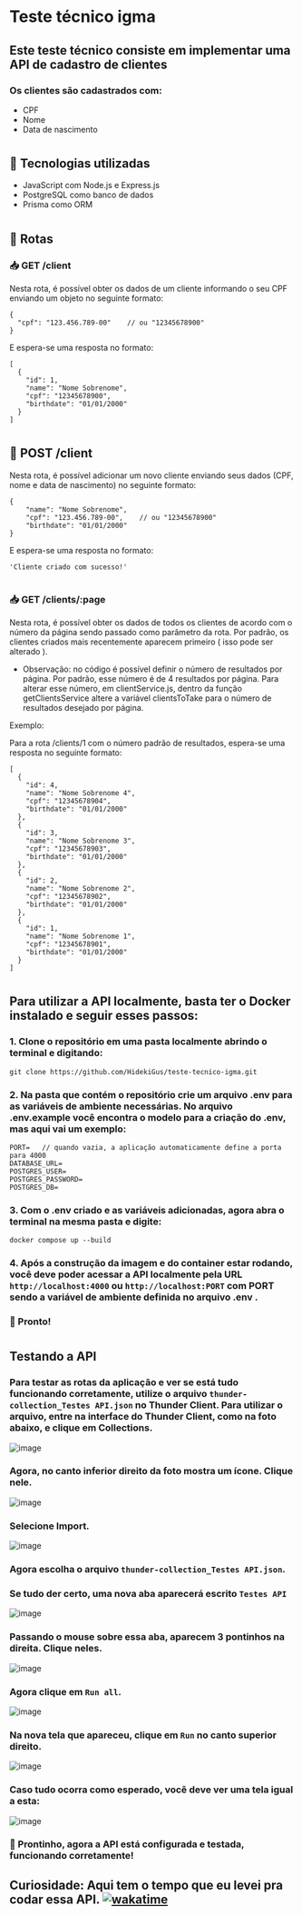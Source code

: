 # Teste técnico igma

## Este teste técnico consiste em implementar uma API de cadastro de clientes

### Os clientes são cadastrados com:

- CPF
- Nome
- Data de nascimento

#

## 🧰 Tecnologias utilizadas

- JavaScript com Node.js e Express.js
- PostgreSQL como banco de dados
- Prisma como ORM

#

## 🚦 Rotas

### 📥 GET /client

Nesta rota, é possível obter os dados de um cliente informando o seu CPF enviando um objeto no seguinte formato:

```
{
  "cpf": "123.456.789-00"    // ou "12345678900"
}
```

E espera-se uma resposta no formato:

```
[
  {
    "id": 1,
    "name": "Nome Sobrenome",
    "cpf": "12345678900",
    "birthdate": "01/01/2000"
  }
]
```

#

## 📮 POST /client

Nesta rota, é possível adicionar um novo cliente enviando seus dados (CPF, nome e data de nascimento) no seguinte formato:

```
{
    "name": "Nome Sobrenome",
    "cpf": "123.456.789-00",    // ou "12345678900"
    "birthdate": "01/01/2000"
}
```

E espera-se uma resposta no formato:

```
'Cliente criado com sucesso!'
```

#

### 📥 GET /clients/:page

Nesta rota, é possível obter os dados de todos os clientes de acordo com o número da página sendo passado como parâmetro da rota. Por padrão, os clientes criados mais recentemente aparecem primeiro ( isso pode ser alterado ).

- Observação: no código é possível definir o número de resultados por página. Por padrão, esse número é de 4 resultados por página. Para alterar esse número, em clientService.js, dentro da função getClientsService altere a variável clientsToTake para o número de resultados desejado por página.

Exemplo:

Para a rota /clients/1 com o número padrão de resultados, espera-se uma resposta no seguinte formato:

```
[
  {
    "id": 4,
    "name": "Nome Sobrenome 4",
    "cpf": "12345678904",
    "birthdate": "01/01/2000"
  },
  {
    "id": 3,
    "name": "Nome Sobrenome 3",
    "cpf": "12345678903",
    "birthdate": "01/01/2000"
  },
  {
    "id": 2,
    "name": "Nome Sobrenome 2",
    "cpf": "12345678902",
    "birthdate": "01/01/2000"
  },
  {
    "id": 1,
    "name": "Nome Sobrenome 1",
    "cpf": "12345678901",
    "birthdate": "01/01/2000"
  }
]
```

#

## Para utilizar a API localmente, basta ter o Docker instalado e seguir esses passos:

### 1. Clone o repositório em uma pasta localmente abrindo o terminal e digitando:

```
git clone https://github.com/HidekiGus/teste-tecnico-igma.git
```

### 2. Na pasta que contém o repositório crie um arquivo .env para as variáveis de ambiente necessárias. No arquivo .env.example você encontra o modelo para a criação do .env, mas aqui vai um exemplo:

```
PORT=   // quando vazia, a aplicação automaticamente define a porta para 4000
DATABASE_URL=
POSTGRES_USER=
POSTGRES_PASSWORD=
POSTGRES_DB=
```

### 3. Com o .env criado e as variáveis adicionadas, agora abra o terminal na mesma pasta e digite:

```
docker compose up --build
```

### 4. Após a construção da imagem e do container estar rodando, você deve poder acessar a API localmente pela URL `http://localhost:4000` ou `http://localhost:PORT` com PORT sendo a variável de ambiente definida no arquivo .env .

### 🎉 Pronto!

#

## Testando a API

### Para testar as rotas da aplicação e ver se está tudo funcionando corretamente, utilize o arquivo `thunder-collection_Testes API.json` no Thunder Client. Para utilizar o arquivo, entre na interface do Thunder Client, como na foto abaixo, e clique em Collections.

![image](https://user-images.githubusercontent.com/40206355/217053580-5f419fab-dae9-4f5f-b65a-c83395e6901a.png)

### Agora, no canto inferior direito da foto mostra um ícone. Clique nele.

![image](https://user-images.githubusercontent.com/40206355/217053806-e9f736aa-5650-45e5-b494-5c419fe0f11c.png)

### Selecione Import.

![image](https://user-images.githubusercontent.com/40206355/217053886-ce9f0181-030f-4ed7-a42e-46b8e989be17.png)

### Agora escolha o arquivo `thunder-collection_Testes API.json`.

### Se tudo der certo, uma nova aba aparecerá escrito `Testes API`

![image](https://user-images.githubusercontent.com/40206355/217054105-9ec9ea6d-6765-4c46-aeec-fbd035431752.png)

### Passando o mouse sobre essa aba, aparecem 3 pontinhos na direita. Clique neles.

![image](https://user-images.githubusercontent.com/40206355/217054239-f9bc6b5a-c108-440e-892b-1bca83ed09f0.png)

### Agora clique em `Run all`.

![image](https://user-images.githubusercontent.com/40206355/217054316-1d29d826-59c3-4cf0-b586-f8c482ff0111.png)

### Na nova tela que apareceu, clique em `Run` no canto superior direito.

![image](https://user-images.githubusercontent.com/40206355/217054464-8a4ae5f6-ddc4-4771-ad13-4cae24a91690.png)

### Caso tudo ocorra como esperado, você deve ver uma tela igual a esta:

![image](https://user-images.githubusercontent.com/40206355/217054559-ebd7a1fa-6142-49d3-bb88-8b542b274def.png)

### 🎉 Prontinho, agora a API está configurada e testada, funcionando corretamente!

## Curiosidade: Aqui tem o tempo que eu levei pra codar essa API. [![wakatime](https://wakatime.com/badge/user/0e755f10-7f5f-49f6-8a24-87ba279bf946/project/2e20325c-c703-4430-bf8d-72b8673f53fb.svg)](https://wakatime.com/badge/user/0e755f10-7f5f-49f6-8a24-87ba279bf946/project/2e20325c-c703-4430-bf8d-72b8673f53fb)
